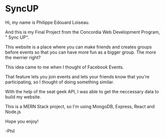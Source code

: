 # SyncUP

Hi, my name is Philippe Edouard Loiseau.

And this is my Final Project from the Concordia Web Development Program, " Sync UP".

This website is a place where you can make friends and creates groups before events so that you can have more fun as a bigger group. The more the merrier right?

This idea came to me when I thought of Facebook Events.

 That feature lets you join events and lets your friends know that you're participating, so I thought of doing something similar.

With the help of the seat geek API, I was able to get the neccessary data to build my website. 

This is a MERN Stack project, so I'm using MongoDB, Express, React and Node.js 

Hope you enjoy!

-Phil